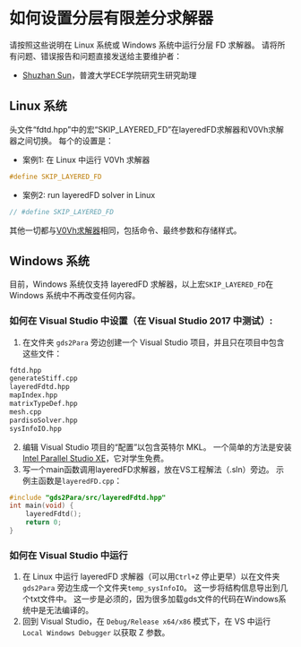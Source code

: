 # 如何设置分层有限差分求解器
请按照这些说明在 Linux 系统或 Windows 系统中运行分层 FD 求解器。 请将所有问题、错误报告和问题直接发送给主要维护者：
* [Shuzhan Sun](mailto:sun630@purdue.edu?subject=Inquiry%20for%20gds2Para)，普渡大学ECE学院研究生研究助理

## Linux 系统
头文件“fdtd.hpp”中的宏“SKIP_LAYERED_FD”在layeredFD求解器和V0Vh求解器之间切换。 每个的设置是：
* 案例1: 在 Linux 中运行 V0Vh 求解器
```C++
#define SKIP_LAYERED_FD
```

* 案例2: run layeredFD solver in Linux
```C++
// #define SKIP_LAYERED_FD
```

其他一切都与[V0Vh求解器](https://github.com/purdue-onchip/gds2Para/blob/master/purdue_install.md)相同，包括命令、最终参数和存储样式。

## Windows 系统
目前，Windows 系统仅支持 layeredFD 求解器，以上宏`SKIP_LAYERED_FD`在 Windows 系统中不再改变任何内容。
### 如何在 Visual Studio 中设置（在 Visual Studio 2017 中测试）:
1. 在文件夹 `gds2Para` 旁边创建一个 Visual Studio 项目，并且只在项目中包含这些文件：
```bash
fdtd.hpp
generateStiff.cpp
layeredFdtd.hpp
mapIndex.hpp
matrixTypeDef.hpp
mesh.cpp
pardisoSolver.hpp
sysInfoIO.hpp
```
2. 编辑 Visual Studio 项目的“配置”以包含英特尔 MKL。 一个简单的方法是安装 [Intel Parallel Studio XE](https://software.intel.com/en-us/parallel-studio-xe/choose-download)，它对学生免费。
3. 写一个main函数调用layeredFD求解器，放在VS工程解法（.sln）旁边。 示例主函数是`layeredFD.cpp`：
```C++
#include "gds2Para/src/layeredFdtd.hpp"
int main(void) {
    layeredFdtd();
    return 0;
}
```
### 如何在 Visual Studio 中运行
1. 在 Linux 中运行 layeredFD 求解器（可以用`Ctrl+Z` 停止更早）以在文件夹`gds2Para` 旁边生成一个文件夹`temp_sysInfoIO`。 这一步将结构信息导出到几个txt文件中。 这一步是必须的，因为很多加载gds文件的代码在Windows系统中是无法编译的。
2. 回到 Visual Studio，在 `Debug/Release x64/x86` 模式下，在 VS 中运行 `Local Windows Debugger` 以获取 Z 参数。
